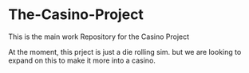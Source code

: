 # The-Casino-Project
This is the main work Repository for the Casino Project

At the moment, this prject is just a die rolling sim. but we are looking to expand on this to make it more into a casino.
